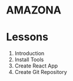 # AMAZONA

# Lessons

1. Introduction
2. Install Tools
3. Create React App
4. Create Git Repository
